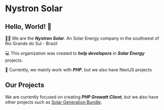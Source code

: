 # Nystron Solar
## Hello, World! 👋
🙋‍♀ We are the ***Nystron Solar***. An Solar Energy company in the southwest of Rio Grande do Sul - Brazil

💻 This organization was created to ***help developers*** in ***Solar Energy*** projects.

🐘 Currently, we mainly work with ***PHP***, but we also have NextJS projects

## Our Projects 
We are currently focused on creating ***PHP Growatt Client***, but we also have other projects such as [Solar Generation Bundle](https://github.com/NystronSolar/SolarGenerationBundle).
